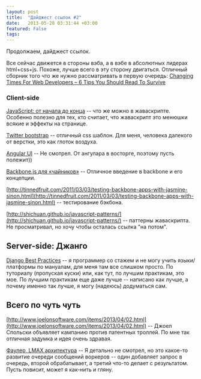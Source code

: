 ```yaml
---
layout: post
title:  "Дайджест ссылок #2"
date:   2013-05-28 03:31:44 +03:00
featured: False
tags: 
---
```

Продолжаем, дайджест ссылок.

Все сейчас движется в стороны вэба, а в вэбе в абсолютных лидерах html+css+js. Похоже, лучше всего в эту сторону двигаться. Отличный сборник того что же нужно рассматривать в первую очередь: [Changing Times For Web Developers – 6 Tips You Should Read To Survive](http://www.amazedsaint.com/2012/11/changing-times-for-web-developers-6.html)<!--more-->


### Client-side

[JavaScript: от начала до конца](http://habrahabr.ru/post/165649/) -- что же можно в жаваскрипте. Особенно полезно для тех, кто считает, что жаваскрипт это менюшки всякие и эффекты на странице.

[Twitter bootstrap](http://twitter.github.com/bootstrap/) -- отличный css шаблон. Для меня, человека далекого от верстки, это как глоток воздуха.


[Angular UI](http://angular-ui.github.com/)  -- Не смотрел. От ангулара в восторге, поэтому пусть полежит))

[Backbone.js для «чайников»](http://habrahabr.ru/post/127049/) -- Отличное введение в backbone и его концепции.

[http://tinnedfruit.com/2011/03/03/testing-backbone-apps-with-jasmine-sinon.html](http://tinnedfruit.com/2011/03/03/testing-backbone-apps-with-jasmine-sinon.html) -- тестирование бэкбона. 

[http://shichuan.github.io/javascript-patterns/](http://shichuan.github.io/javascript-patterns/) -- паттерны жаваскрипта. Не просматривал, но хочу чтобы осталась ссылка "на потом".


## Server-side: Джанго

[Django Best Practices](http://lincolnloop.com/django-best-practices/index.html) -- я программер со стажем и не могу учить языки/платформы по мануалам, для меня там все слишком просто. По туториалу (пропуская куски) или, как тут, по лучшим практикам, это мое. По лучшим практикам еще даже лучше -- написано как лучше, а почему именно так лучше, я могу (надеюсь) додуматься сам.

## Всего по чуть чуть

[http://www.joelonsoftware.com/items/2013/04/02.html](http://www.joelonsoftware.com/items/2013/04/02.html) -- Джоел Спольски объявляет кампанию против патентных троллей. По мне так отличная задумка и идея очень здравая.

[Фаулер, LMAX архитектура](http://martinfowler.com/articles/lmax.html) -- Я детально не смотрел, но это какое-то развитие очереди сообщений воркеров -- один добавляет запрос в очередь, второй обрабатывает, а третий что-то делает с результатом. Пусть повисит, может я как-нить и гляну.
